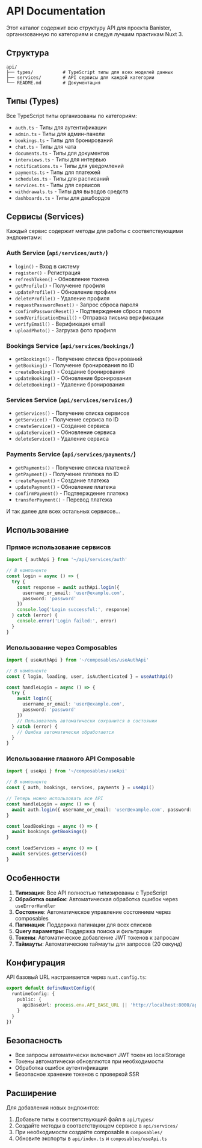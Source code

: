 # API Documentation

Этот каталог содержит всю структуру API для проекта Banister, организованную по категориям и следуя лучшим практикам Nuxt 3.

## Структура

```
api/
├── types/           # TypeScript типы для всех моделей данных
├── services/        # API сервисы для каждой категории
└── README.md        # Документация
```

## Типы (Types)

Все TypeScript типы организованы по категориям:

- `auth.ts` - Типы для аутентификации
- `admin.ts` - Типы для админ-панели
- `bookings.ts` - Типы для бронирований
- `chat.ts` - Типы для чата
- `documents.ts` - Типы для документов
- `interviews.ts` - Типы для интервью
- `notifications.ts` - Типы для уведомлений
- `payments.ts` - Типы для платежей
- `schedules.ts` - Типы для расписаний
- `services.ts` - Типы для сервисов
- `withdrawals.ts` - Типы для выводов средств
- `dashboards.ts` - Типы для дашбордов

## Сервисы (Services)

Каждый сервис содержит методы для работы с соответствующими эндпоинтами:

### Auth Service (`api/services/auth/`)
- `login()` - Вход в систему
- `register()` - Регистрация
- `refreshToken()` - Обновление токена
- `getProfile()` - Получение профиля
- `updateProfile()` - Обновление профиля
- `deleteProfile()` - Удаление профиля
- `requestPasswordReset()` - Запрос сброса пароля
- `confirmPasswordReset()` - Подтверждение сброса пароля
- `sendVerificationEmail()` - Отправка письма верификации
- `verifyEmail()` - Верификация email
- `uploadPhoto()` - Загрузка фото профиля

### Bookings Service (`api/services/bookings/`)
- `getBookings()` - Получение списка бронирований
- `getBooking()` - Получение бронирования по ID
- `createBooking()` - Создание бронирования
- `updateBooking()` - Обновление бронирования
- `deleteBooking()` - Удаление бронирования

### Services Service (`api/services/services/`)
- `getServices()` - Получение списка сервисов
- `getService()` - Получение сервиса по ID
- `createService()` - Создание сервиса
- `updateService()` - Обновление сервиса
- `deleteService()` - Удаление сервиса

### Payments Service (`api/services/payments/`)
- `getPayments()` - Получение списка платежей
- `getPayment()` - Получение платежа по ID
- `createPayment()` - Создание платежа
- `updatePayment()` - Обновление платежа
- `confirmPayment()` - Подтверждение платежа
- `transferPayment()` - Перевод платежа

И так далее для всех остальных сервисов...

## Использование

### Прямое использование сервисов

```typescript
import { authApi } from '~/api/services/auth'

// В компоненте
const login = async () => {
  try {
    const response = await authApi.login({
      username_or_email: 'user@example.com',
      password: 'password'
    })
    console.log('Login successful:', response)
  } catch (error) {
    console.error('Login failed:', error)
  }
}
```

### Использование через Composables

```typescript
import { useAuthApi } from '~/composables/useAuthApi'

// В компоненте
const { login, loading, user, isAuthenticated } = useAuthApi()

const handleLogin = async () => {
  try {
    await login({
      username_or_email: 'user@example.com',
      password: 'password'
    })
    // Пользователь автоматически сохранится в состоянии
  } catch (error) {
    // Ошибка автоматически обработается
  }
}
```

### Использование главного API Composable

```typescript
import { useApi } from '~/composables/useApi'

// В компоненте
const { auth, bookings, services, payments } = useApi()

// Теперь можно использовать все API
const handleLogin = async () => {
  await auth.login({ username_or_email: 'user@example.com', password: 'password' })
}

const loadBookings = async () => {
  await bookings.getBookings()
}

const loadServices = async () => {
  await services.getServices()
}
```

## Особенности

1. **Типизация**: Все API полностью типизированы с TypeScript
2. **Обработка ошибок**: Автоматическая обработка ошибок через `useErrorHandler`
3. **Состояние**: Автоматическое управление состоянием через composables
4. **Пагинация**: Поддержка пагинации для всех списков
5. **Query параметры**: Поддержка поиска и фильтрации
6. **Токены**: Автоматическое добавление JWT токенов к запросам
7. **Таймауты**: Автоматические таймауты для запросов (20 секунд)

## Конфигурация

API базовый URL настраивается через `nuxt.config.ts`:

```typescript
export default defineNuxtConfig({
  runtimeConfig: {
    public: {
      apiBaseUrl: process.env.API_BASE_URL || 'http://localhost:8000/api/v1/'
    }
  }
})
```

## Безопасность

- Все запросы автоматически включают JWT токен из localStorage
- Токены автоматически обновляются при необходимости
- Обработка ошибок аутентификации
- Безопасное хранение токенов с проверкой SSR

## Расширение

Для добавления новых эндпоинтов:

1. Добавьте типы в соответствующий файл в `api/types/`
2. Создайте методы в соответствующем сервисе в `api/services/`
3. При необходимости создайте composable в `composables/`
4. Обновите экспорты в `api/index.ts` и `composables/useApi.ts`